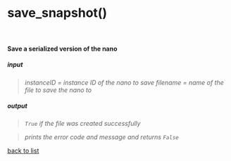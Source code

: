 # **save_snapshot()**
<br/>

#### Save a serialized version of the nano
##### input
>*instanceID = instance ID of the nano to save*
>*filename = name of the file to save the nano to*

##### output
>*`True` if the file was created successfully*

>*prints the error code and message and returns `False`*

[back to list](../Index.md)
